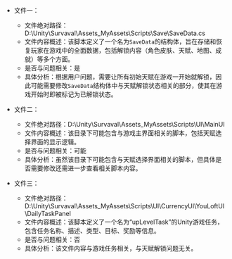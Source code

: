 * 文件一：
    * 文件绝对路径：D:\Unity\Survaval\Assets\_MyAssets\Scripts\Save\SaveData.cs
    * 文件内容概述：该脚本定义了一个名为`SaveData`的结构体，旨在存储和恢复玩家在游戏中的全面数据，包括解锁内容（角色皮肤、天赋、地图、成就）等多个方面。
    * 是否与问题相关：是
    * 具体分析：根据用户问题，需要让所有初始天赋在游戏一开始就解锁，因此可能需要修改`SaveData`结构体中与天赋解锁状态相关的部分，使其在游戏开始时即被标记为已解锁状态。

* 文件二：
    * 文件绝对路径：D:\Unity\Survaval\Assets\_MyAssets\Scripts\UI\MainUI
    * 文件内容概述：该目录下可能包含与游戏主界面相关的脚本，包括天赋选择界面的显示逻辑。
    * 是否与问题相关：可能
    * 具体分析：虽然该目录下可能包含与天赋选择界面相关的脚本，但具体是否需要修改还需进一步查看相关脚本内容。

* 文件三：
    * 文件绝对路径：D:\Unity\Survaval\Assets\_MyAssets\Scripts\UI\CurrencyUI\YouLoftUI\DailyTaskPanel
    * 文件内容概述：该脚本定义了一个名为“upLevelTask”的Unity游戏任务，包含任务名称、描述、类型、目标、奖励等信息。
    * 是否与问题相关：否
    * 具体分析：该文件内容与游戏任务相关，与天赋解锁问题无关。